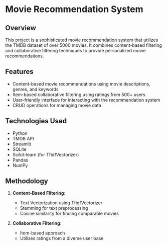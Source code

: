 # Movie Recommendation System

## Overview
This project is a sophisticated movie recommendation system that utilizes the TMDB dataset of over 5000 movies. It combines content-based filtering and collaborative filtering techniques to provide personalized movie recommendations.

## Features
- Content-based movie recommendations using movie descriptions, genres, and keywords
- Item-based collaborative filtering using ratings from 500+ users
- User-friendly interface for interacting with the recommendation system
- CRUD operations for managing movie data

## Technologies Used
- Python
- TMDB API
- Streamlit
- SQLite
- Scikit-learn (for TfidfVectorizer)
- Pandas
- NumPy

## Methodology
1. **Content-Based Filtering**:
   - Text Vectorization using TfidfVectorizer
   - Stemming for text preprocessing
   - Cosine similarity for finding comparable movies

2. **Collaborative Filtering**:
   - Item-based approach
   - Utilizes ratings from a diverse user base

